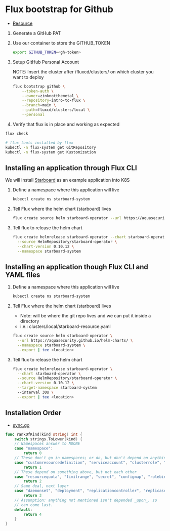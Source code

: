 # Flux bootstrap for Github

- [Resource](https://fluxcd.io/flux/installation/bootstrap/github/)

1. Generate a GitHub PAT
2. Use our container to store the GITHUB_TOKEN

   ```sh
   export GITHUB_TOKEN=<gh-token>
   ```

3. Setup GitHub Personal Account

   NOTE: Insert the cluster after /fluxcd/clusters/ on which cluster you want to deploy

   ```sh
   flux bootstrap github \
       --token-auth \
       --owner=zinknotthemetal \
       --repository=intro-to-flux \
       --branch=main \
       --path=fluxcd/clusters/local \
       --personal
   ```

4. Verify that flux is in place and working as expected

```sh
flux check

# flux tools installed by flux
kubectl -n flux-system get GitRepository
kubectl -n flux-system get Kustomization
```

## Installing an application through Flux CLI

We will install [Starboard](https://aquasecurity.github.io/starboard/v0.15.6/) as an example application into K8S

1. Define a namespace where this application will live

   ```sh
   kubectl create ns starboard-system
   ```

2. Tell Flux where the helm chart (starboard) lives

   ```sh
   flux create source helm starboard-operator --url https://aquasecurity.github.io/helm-charts/ --namespace starboard-system
   ```

3. Tell flux to release the helm chart

   ```sh
   flux create helmrelease starboard-operator --chart starboard-operator \
     --source HelmRepository/starboard-operator \
     --chart-version 0.10.12 \
     --namespace starboard-system
   ```

## Installing an application though Flux CLI and YAML files

1. Define a namespace where this application will live

   ```sh
   kubectl create ns starboard-system
   ```

2. Tell Flux where the helm chart (starboard) lives

   - Note: <location> will be where the git repo lives and we can put it inside a directory
   - i.e.: clusters/local/starboard-resource.yaml

   ```sh
   flux create source helm starboard-operator \
     --url https://aquasecurity.github.io/helm-charts/ \
     --namespace starboard-system \
     --export | tee <location>
   ```

3. Tell flux to release the helm chart

   ```sh
   flux create helmrelease starboard-operator \
     --chart starboard-operator \
     --source HelmRepository/starboard-operator \
     --chart-version 0.10.12 \
     --target-namespace starboard-system
     --interval 30s \
     --export | tee <location>
   ```

## Installation Order

- [sync.go](https://github.com/fluxcd/flux/blob/b7e335ec206b55d0680195194ec90ea5bb082e9f/cluster/kubernetes/sync.go#L433-L452)

```go
func rankOfKind(kind string) int {
	switch strings.ToLower(kind) {
	// Namespaces answer to NOONE
	case "namespace":
		return 0
	// These don't go in namespaces; or do, but don't depend on anything else
	case "customresourcedefinition", "serviceaccount", "clusterrole", "role", "persistentvolume", "service":
		return 1
	// These depend on something above, but not each other
	case "resourcequota", "limitrange", "secret", "configmap", "rolebinding", "clusterrolebinding", "persistentvolumeclaim", "ingress":
		return 2
	// Same deal, next layer
	case "daemonset", "deployment", "replicationcontroller", "replicaset", "job", "cronjob", "statefulset":
		return 3
	// Assumption: anything not mentioned isn't depended _upon_, so
	// can come last.
	default:
		return 4
	}
}
```
